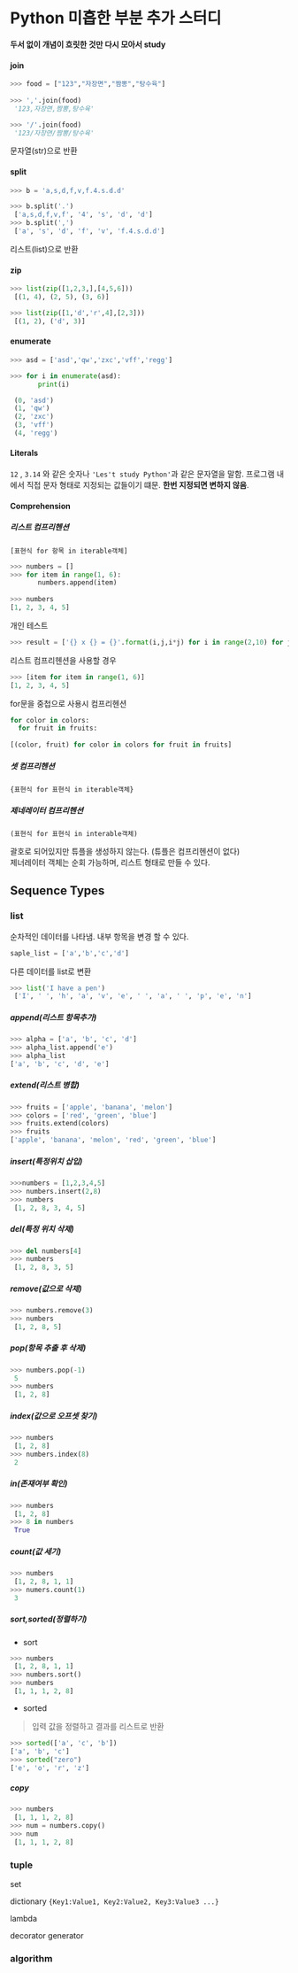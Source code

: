 # Python 미흡한 부분 추가 스터디

**두서 없이 개념이 흐릿한 것만 다시 모아서 study**


#### join 

```python
>>> food = ["123","자장면","짬뽕","탕수육"]
   
>>> ','.join(food)
 '123,자장면,짬뽕,탕수육'

>>> '/'.join(food)
 '123/자장면/짬뽕/탕수육'
```
문자열(str)으로 반환

#### split

```python
>>> b = 'a,s,d,f,v,f.4.s.d.d'

>>> b.split('.')
 ['a,s,d,f,v,f', '4', 's', 'd', 'd']
>>> b.split(',')
 ['a', 's', 'd', 'f', 'v', 'f.4.s.d.d']
```
리스트(list)으로 반환

#### zip

```python
>>> list(zip([1,2,3,],[4,5,6]))
 [(1, 4), (2, 5), (3, 6)]

>>> list(zip([1,'d','r',4],[2,3]))
 [(1, 2), ('d', 3)]
```


#### enumerate

```python
>>> asd = ['asd','qw','zxc','vff','regg']

>>> for i in enumerate(asd):
       print(i)

 (0, 'asd')
 (1, 'qw')
 (2, 'zxc')
 (3, 'vff')
 (4, 'regg')
```

#### Literals
`12` , `3.14` 와 같은 숫자나
`'Les't study Python'`과 같은 문자열을 말함.
프로그램 내에서 직접 문자 형태로 지정되는 값들이기 떄문. **한번 지정되면 변하지 않음**.

#### Comprehension
##### 리스트 컴프리헨션
```
[표현식 for 항목 in iterable객체]
```
```python
>>> numbers = []
>>> for item in range(1, 6):
       numbers.append(item)
 
>>> numbers
[1, 2, 3, 4, 5]
```
개인 테스트

```python
>>> result = ['{} x {} = {}'.format(i,j,i*j) for i in range(2,10) for j in range(1,10)]
```
리스트 컴프리헨션을 사용할 경우

```python
>>> [item for item in range(1, 6)]
[1, 2, 3, 4, 5]
```
for문을 중첩으로 사용시 컴프리헨션

```python
for color in colors:
  for fruit in fruits:
  
[(color, fruit) for color in colors for fruit in fruits]
```
##### 셋 컴프리헨션
`{표현식 for 표현식 in iterable객체}`
##### 제네레이터 컴프리헨션
`(표현식 for 표현식 in interable객체)`

괄호로 되어있지만 튜플을 생성하지 않는다. (튜플은 컴프리헨션이 없다)  
제너레이터 객체는 순회 가능하며, 리스트 형태로 만들 수 있다.

## Sequence Types

### list
순차적인 데이터를 나타냄. 내부 항목을 변경 할 수 있다.

```python
saple_list = ['a','b','c','d']
```
다른 데이터를 list로 변환

```python
>>> list('I have a pen')
 ['I', ' ', 'h', 'a', 'v', 'e', ' ', 'a', ' ', 'p', 'e', 'n']
```
##### append(리스트 항목추가)

```python
>>> alpha = ['a', 'b', 'c', 'd']
>>> alpha_list.append('e')
>>> alpha_list
['a', 'b', 'c', 'd', 'e']
```
##### extend(리스트 병합)

```python
>>> fruits = ['apple', 'banana', 'melon']
>>> colors = ['red', 'green', 'blue']
>>> fruits.extend(colors)
>>> fruits
['apple', 'banana', 'melon', 'red', 'green', 'blue']
```
##### insert(특정위치 삽입)

```python
>>>numbers = [1,2,3,4,5]
>>> numbers.insert(2,8)
>>> numbers
 [1, 2, 8, 3, 4, 5]
```
##### del(특정 위치 삭제)

```python
>>> del numbers[4]
>>> numbers
 [1, 2, 8, 3, 5]
```
##### remove(값으로 삭제)

```python
>>> numbers.remove(3)
>>> numbers
 [1, 2, 8, 5]
```
##### pop(항목 추출 후 삭제)

```python
>>> numbers.pop(-1)
 5
>>> numbers
 [1, 2, 8]
```
##### index(값으로 오프셋 찾기)

```python
>>> numbers
 [1, 2, 8]
>>> numbers.index(8)
 2
```
##### in(존재여부 확인)

```python
>>> numbers
 [1, 2, 8]
>>> 8 in numbers
 True
```
##### count(값 세기)

```python
>>> numbers
 [1, 2, 8, 1, 1]
>>> numers.count(1)
 3
```
##### sort,sorted(정렬하기)
- sort

```python
>>> numbers
 [1, 2, 8, 1, 1]
>>> numbers.sort()
>>> numbers
 [1, 1, 1, 2, 8]
```
- sorted
> 입력 값을 정렬하고 결과를 리스트로 반환

```python
>>> sorted(['a', 'c', 'b'])
['a', 'b', 'c']
>>> sorted("zero")
['e', 'o', 'r', 'z']
```
##### copy

```python
>>> numbers
 [1, 1, 1, 2, 8]
>>> num = numbers.copy()
>>> num
 [1, 1, 1, 2, 8]
```
### tuple


set

dictionary
`{Key1:Value1, Key2:Value2, Key3:Value3 ...}`



lambda


decorator
generator
### algorithm
